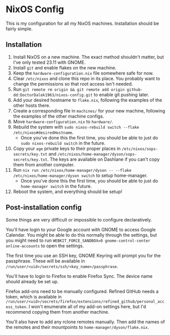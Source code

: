 # NixOS Config

This is my configuration for all my NixOS machines. Installation should be fairly simple.

## Installation

1. Install NixOS on a new machine. The exact method shouldn't matter, but I've only tested 23.11 with GNOME.
2. Install `git` and enable flakes on the new machine.
3. Keep the `hardware-configuration.nix` file somewhere safe for now.
4. Clear `/etc/nixos` and clone this repo in its place. You probably want to change the permissions so that root access isn't needed.
5. Run `git remote rm origin && git remote add origin github-dd:DoctorDalek1963/nixos-config.git` to enable git pushing later.
6. Add your desired hostname to `flake.nix`, following the examples of the other hosts there.
7. Create a corresponding file in `machines/` for your new machine, following the examples of the other machine configs.
8. Move `hardware-configuration.nix` to `hardware/`.
9. Rebuild the system with `sudo nixos-rebuild switch --flake /etc/nixos#desiredHostname`.
    - Once you've done this the first time, you should be able to just do `sudo nixos-rebuild switch` in the future.
10. Copy your `age` private keys to their proper places in `/etc/nixos/sops-secrets/key.txt` and `/etc/nixos/home-manager/dyson/sops-secrets/key.txt`. The keys are available on Dashlane if you can't copy them from another computer.
11. Run `nix run /etc/nixos/home-manager/dyson -- --flake /etc/nixos/home-manager/dyson switch` to setup home-manager.
    - Once you've done this the first time, you should be able to just do `home-manager switch` in the future.
12. Reboot the system, and everything should be setup!

## Post-installation config

Some things are very difficult or impossible to configure declaratively.

You'll have login to your Google account with GNOME to access Google Calendar. You might be able to do this normally through the settings, but you might need to run `WEBKIT_FORCE_SANDBOX=0 gnome-control-center online-accounts` to open the settings.

The first time you use an SSH key, GNOME Keyring will prompt you for the passphrase. These will be available in `/run/user/<uid>/secrets/ssh/<key_name>/passphrase`.

You'll have to login to Firefox to enable Firefox Sync. The device name should already be set up.

Firefox add-ons need to be manually configured. Refined GitHub needs a token, which is available in `/run/user/<uid>/secrets/firefox/extensions/refined_github/personal_access_token`. I won't enumerate all of my add-on settings here, but I'd recommend copying them from another machine.

You'll also have to add any rclone remotes manually. Then add the names of the remotes and their mountpoints to `home-manager/dyson/flake.nix`.
